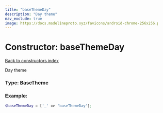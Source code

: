 ```yaml
---
title: "baseThemeDay"
description: "Day theme"
nav_exclude: true
image: https://docs.madelineproto.xyz/favicons/android-chrome-256x256.png
---
```

# Constructor: baseThemeDay  
[Back to constructors index](/API_docs/constructors/index.html)



Day theme




### Type: [BaseTheme](/API_docs/types/BaseTheme.html)


### Example:

```php
$baseThemeDay = ['_' => 'baseThemeDay'];
```  
